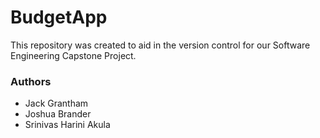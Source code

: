 # BudgetApp

This repository was created to aid in the version control for our Software Engineering Capstone Project.

### Authors

- Jack Grantham
- Joshua Brander
- Srinivas Harini Akula
